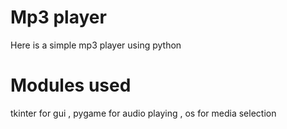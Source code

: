 # Mp3 player
Here is a simple mp3 player using python 
# Modules used 
tkinter for gui ,  pygame for audio playing , os for media selection

